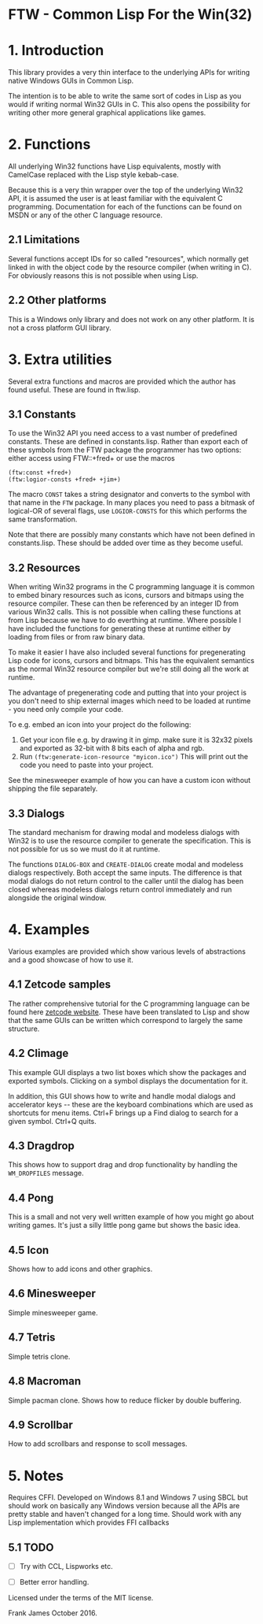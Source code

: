 
# FTW - Common Lisp For the Win(32) 

# 1. Introduction 
This library provides a very thin interface to the underlying
APIs for writing native Windows GUIs in Common Lisp.

The intention is to be able to write the same sort of codes in Lisp as you
would if writing normal Win32 GUIs in C. This also opens the possibility
for writing other more general graphical applications like games.

# 2. Functions
All underlying Win32 functions have Lisp equivalents, mostly with CamelCase replaced with the Lisp style kebab-case.

Because this is a very thin wrapper over the top of the underlying Win32 API,
it is assumed the user is at least familiar with the equivalent C programming.
Documentation for each of the functions can be found on MSDN or any of
the other C language resource.

## 2.1 Limitations
Several functions accept IDs for so called "resources", which normally get linked
in with the object code by the resource compiler (when writing in C). For
obviously reasons this is not possible when using Lisp. 

## 2.2 Other platforms
This is a Windows only library and does not work on any other platform.
It is not a cross platform GUI library.

# 3. Extra utilities
Several extra functions and macros are provided which the author has found useful.
These are found in ftw.lisp.

## 3.1 Constants 
To use the Win32 API you need access to a vast number of predefined constants. 
These are defined in constants.lisp. Rather than export each of these symbols from 
the FTW package the programmer has two options: either access using FTW::+fred+ 
or use the macros 
```
(ftw:const +fred+)
(ftw:logior-consts +fred+ +jim+)
```

The macro `CONST` takes a string designator and converts to the symbol with that name in the `FTW` package. 
In many places you need to pass a bitmask of logical-OR of several flags, use `LOGIOR-CONSTS` for this
which performs the same transformation. 

Note that there are possibly many constants which have not been defined in constants.lisp. These should be 
added over time as they become useful.

## 3.2 Resources 
When writing Win32 programs in the C programming language it is common to embed binary resources such 
as icons, cursors and bitmaps using the resource compiler. These can then be referenced by an integer 
ID from various Win32 calls. This is not possible when calling these functions at from Lisp because 
we have to do everthing at runtime. Where possible I have included the functions for generating 
these at runtime either by loading from files or from raw binary data. 

To make it easier I have also included several functions for pregenerating Lisp code for icons, cursors and 
bitmaps. This has the equivalent semantics as the normal Win32 resource compiler but we're still doing 
all the work at runtime. 

The advantage of pregenerating code and putting that into your project is you don't need to ship 
external images which need to be loaded at runtime - you need only compile your code. 

To e.g. embed an icon into your project do the following: 
 1. Get your icon file e.g. by drawing it in gimp. make sure it is 32x32 pixels and exported as 32-bit
with 8 bits each of alpha and rgb. 
 2. Run `(ftw:generate-icon-resource "myicon.ico")`
This will print out the code you need to paste into your project. 

See the minesweeper example of how you can have a custom icon without shipping the file separately. 

## 3.3 Dialogs
The standard mechanism for drawing modal and modeless dialogs with Win32 is to use the 
resource compiler to generate the specification. This is not possible for us so we must do it at runtime.

The functions `DIALOG-BOX` and `CREATE-DIALOG` create modal and modeless dialogs respectively. Both accept 
the same inputs. The difference is that modal dialogs do not return control to the caller until 
the dialog has been closed whereas modeless dialogs return control immediately and run alongside the original
window. 

# 4. Examples
Various examples are provided which show various levels of abstractions and a
good showcase of how to use it.

## 4.1 Zetcode samples
The rather comprehensive tutorial for the C programming language can be
found here [zetcode website](http://zetcode.com/gui/winapi/).
These have been translated to Lisp and show that the same GUIs can be written
which correspond to largely the same structure.

## 4.2 Climage
This example GUI displays a two list boxes which show the packages and
exported symbols. Clicking on a symbol displays the documentation for it.

In addition, this GUI shows how to write and handle modal dialogs
and accelerator keys -- these are the keyboard combinations which
are used as shortcuts for menu items.
Ctrl+F brings up a Find dialog to search for a given symbol. Ctrl+Q quits.

## 4.3 Dragdrop
This shows how to support drag and drop functionality by handling the `WM_DROPFILES` message.

## 4.4 Pong
This is a small and not very well written example of how you might go about
writing games. It's just a silly little pong game but shows the basic idea.

## 4.5 Icon
Shows how to add icons and other graphics.

## 4.6 Minesweeper
Simple minesweeper game.

## 4.7 Tetris
Simple tetris clone.

## 4.8 Macroman
Simple pacman clone. Shows how to reduce flicker by double buffering. 

## 4.9 Scrollbar 
How to add scrollbars and response to scoll messages. 

# 5. Notes
Requires CFFI. Developed on Windows 8.1 and Windows 7 using SBCL 
but should work on basically any Windows version because all the APIs are 
pretty stable and haven't changed for a long time. 
Should work with any Lisp implementation which provides FFI callbacks

## 5.1 TODO
 - [ ] Try with CCL, Lispworks etc.
 - [ ] Better error handling.


Licensed under the terms of the MIT license.

Frank James
October 2016.






